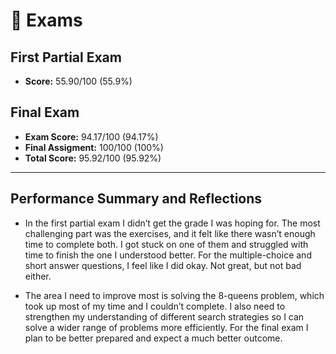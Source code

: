 # 📝 Exams

## First Partial Exam
- **Score:** 55.90/100 (55.9%)

## Final Exam
- **Exam Score:** 94.17/100 (94.17%)
- **Final Assigment:** 100/100 (100%)
- **Total Score:** 95.92/100 (95.92%)

---

## Performance Summary and Reflections
- In the first partial exam I didn’t get the grade I was hoping for. The most challenging part was the exercises, and it felt like there wasn’t enough time to complete both. I got stuck on one of them and struggled with time to finish the one I understood better. For the multiple-choice and short answer questions, I feel like I did okay. Not great, but not bad either.

- The area I need to improve most is solving the 8-queens problem, which took up most of my time and I couldn’t complete. I also need to strengthen my understanding of different search strategies so I can solve a wider range of problems more efficiently. For the final exam I plan to be better prepared and expect a much better outcome.

